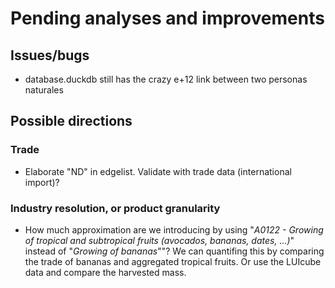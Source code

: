 # Pending analyses and improvements

## Issues/bugs

- database.duckdb still has the crazy e+12 link between two personas naturales

## Possible directions

### Trade

- Elaborate "ND" in edgelist. Validate with trade data (international import)?

### Industry resolution, or product granularity

- How much approximation are we introducing by using "*A0122 - Growing of tropical and subtropical fruits (avocados, bananas, dates, ...)*" instead of "*Growing of bananas*""? We can quantifing this by comparing the trade of bananas and aggregated tropical fruits. Or use the LUIcube data and compare the harvested mass.
